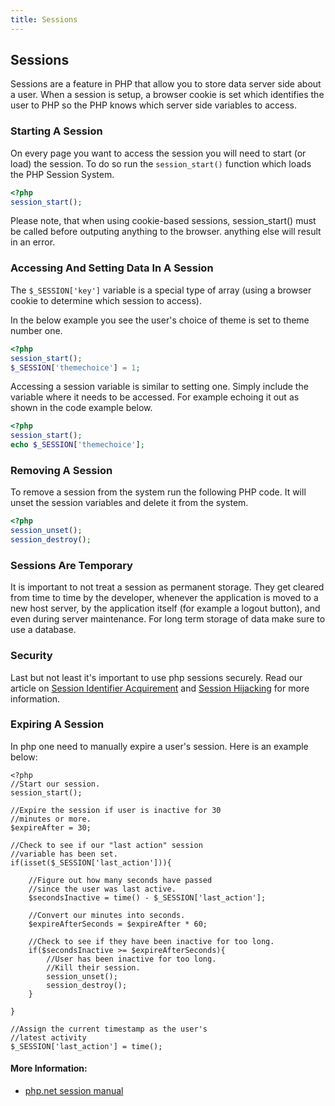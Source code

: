 ```yaml
---
title: Sessions
---
```

## Sessions

Sessions are a feature in PHP that allow you to store data server side about a user. When a session is setup, a browser cookie is set which identifies the user to PHP so the PHP knows which server side variables to access.

### Starting A Session
On every page you want to access the session you will need to start (or load) the session. To do so run the `session_start()` function which loads the PHP Session System.
```PHP
<?php
session_start();
```

Please note, that when using cookie-based sessions, session_start() must be called before outputing anything to the browser. anything else will result in an error.

### Accessing And Setting Data In A Session
The `$_SESSION['key']` variable is a special type of array (using a browser cookie to determine which session to access).

In the below example you see the user's choice of theme is set to theme number one.
```PHP
<?php
session_start();
$_SESSION['themechoice'] = 1;
```
Accessing a session variable is similar to setting one. Simply include the variable where it needs to be accessed. For example echoing it out as shown in the code example below.
```PHP
<?php
session_start();
echo $_SESSION['themechoice'];
```

### Removing A Session
To remove a session from the system run the following PHP code. It will unset the session variables and delete it from the system.
```PHP
<?php
session_unset();
session_destroy();
```

### Sessions Are Temporary
It is important to not treat a session as permanent storage. They get cleared from time to time by the developer, whenever the application is moved to a new host server, by the application itself (for example a logout button), and even during server maintenance. For long term storage of data make sure to use a database.

### Security
Last but not least it's important to use php sessions securely. Read our article on [Session Identifier Acquirement](/php/security/session-identifier-acquirement) and [Session Hijacking](/php/security/session-hijacking) for more information.


### Expiring A Session
In php one need to manually expire a user's session. Here is an example below:
```
<?php
//Start our session.
session_start();

//Expire the session if user is inactive for 30
//minutes or more.
$expireAfter = 30;

//Check to see if our "last action" session
//variable has been set.
if(isset($_SESSION['last_action'])){
    
    //Figure out how many seconds have passed
    //since the user was last active.
    $secondsInactive = time() - $_SESSION['last_action'];
    
    //Convert our minutes into seconds.
    $expireAfterSeconds = $expireAfter * 60;
    
    //Check to see if they have been inactive for too long.
    if($secondsInactive >= $expireAfterSeconds){
        //User has been inactive for too long.
        //Kill their session.
        session_unset();
        session_destroy();
    }
    
}

//Assign the current timestamp as the user's
//latest activity
$_SESSION['last_action'] = time();
```

#### More Information:
* <a href="https://secure.php.net/manual/en/book.session.php">php.net session manual</a>
